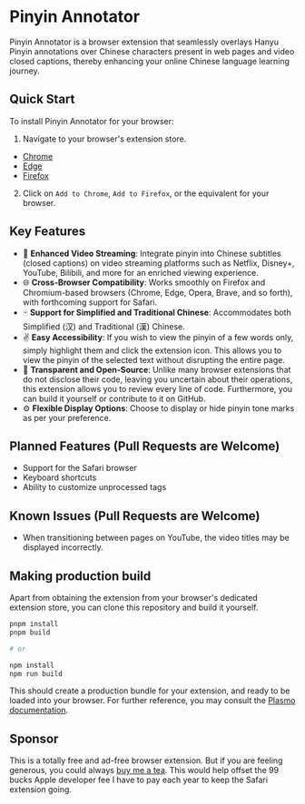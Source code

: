 # Pinyin Annotator

Pinyin Annotator is a browser extension that seamlessly overlays Hanyu Pinyin annotations over Chinese characters present in web pages and video closed captions, thereby enhancing your online Chinese language learning journey.

## Quick Start

To install Pinyin Annotator for your browser:

1. Navigate to your browser's extension store.

- [Chrome](https://chromewebstore.google.com/detail/pinyin-annotator/ajacnabcdcbcdoijcakhgglokndlnpak)
- [Edge](https://microsoftedge.microsoft.com/addons/detail/pinyin-annotator/gigdgpgkjekfbafagikeghoflcachldl)
- [Firefox](https://addons.mozilla.org/en-US/firefox/addon/pinyin-annotator/)

2. Click on `Add to Chrome`, `Add to Firefox`, or the equivalent for your browser.

## Key Features

- 🎦 **Enhanced Video Streaming**: Integrate pinyin into Chinese subtitles (closed captions) on video streaming platforms such as Netflix, Disney+, YouTube, Bilibili, and more for an enriched viewing experience.
- 🌐 **Cross-Browser Compatibility**: Works smoothly on Firefox and Chromium-based browsers (Chrome, Edge, Opera, Brave, and so forth), with forthcoming support for Safari.
- 🀄 **Support for Simplified and Traditional Chinese**: Accommodates both Simplified (汉) and Traditional (漢) Chinese.
- ✌️ **Easy Accessibility**: If you wish to view the pinyin of a few words only, simply highlight them and click the extension icon. This allows you to view the pinyin of the selected text without disrupting the entire page.
- 📃 **Transparent and Open-Source**: Unlike many browser extensions that do not disclose their code, leaving you uncertain about their operations, this extension allows you to review every line of code. Furthermore, you can build it yourself or contribute to it on GitHub.
- ⚙️ **Flexible Display Options**: Choose to display or hide pinyin tone marks as per your preference.

## Planned Features (Pull Requests are Welcome)

- Support for the Safari browser
- Keyboard shortcuts
- Ability to customize unprocessed tags

## Known Issues (Pull Requests are Welcome)

- When transitioning between pages on YouTube, the video titles may be displayed incorrectly.

## Making production build

Apart from obtaining the extension from your browser's dedicated extension store, you can clone this repository and build it yourself.

```bash
pnpm install
pnpm build

# or

npm install
npm run build
```

This should create a production bundle for your extension, and ready to be loaded into your browser. For further reference, you may consult the [Plasmo documentation](https://docs.plasmo.com/framework).

## Sponsor

This is a totally free and ad-free browser extension. But if you are feeling generous, you could always [buy me a tea](https://www.buymeacoffee.com/fixicelo). This would help offset the 99 bucks Apple developer fee I have to pay each year to keep the Safari extension going.
